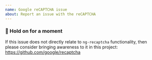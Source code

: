 ```yaml
---
name: Google reCAPTCHA issue
about: Report an issue with the reCAPTCHA
---
```


### 🛑 Hold on for a moment

If this issue does not directly relate to `ng-recaptcha` functionality, then please consider bringing awareness to it in this project: https://github.com/google/recaptcha
